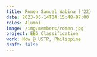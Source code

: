 ```yaml
---
title: Romen Samuel Wabina ('22)
date: 2023-06-14T04:15:48+07:00
roles: Alumni
image: /img/members/romen.jpg
project: EEG Classification
work: Now @ USTP, Philippine
draft: false
---
```


